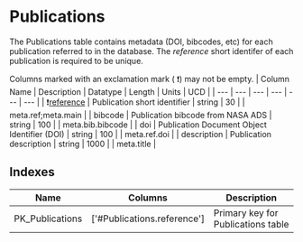 # Publications
The Publications table contains metadata (DOI, bibcodes, etc) for each publication referred to in the database. The *reference* short identifer of each publication is required to be unique.


Columns marked with an exclamation mark ( :exclamation:) may not be empty.
| Column Name | Description | Datatype | Length | Units  | UCD |
| --- | --- | --- | --- | --- | --- |
| :exclamation:<u>reference</u> | Publication short identifier | string | 30 |  | meta.ref;meta.main  |
| bibcode | Publication bibcode from NASA ADS | string | 100 |  | meta.bib.bibcode  |
| doi | Publication Document Object Identifier (DOI) | string | 100 |  | meta.ref.doi  |
| description | Publication description | string | 1000 |  | meta.title  |

## Indexes
| Name | Columns | Description |
| --- | --- | --- |
| PK_Publications | ['#Publications.reference'] | Primary key for Publications table |

